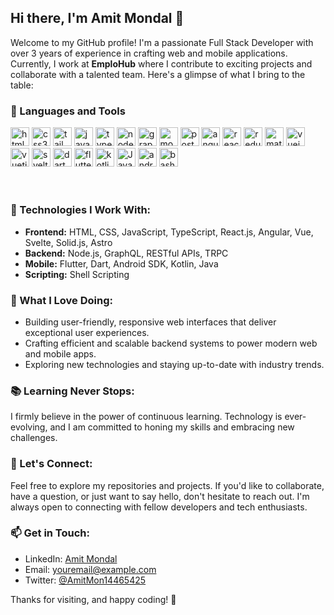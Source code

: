 ## Hi there, I'm Amit Mondal 👋

Welcome to my GitHub profile! I'm a passionate Full Stack Developer with over 3 years of experience in crafting web and mobile applications. Currently, I work at **EmploHub** where I contribute to exciting projects and collaborate with a talented team. Here's a glimpse of what I bring to the table:

### 🧰 Languages and Tools

<div align="left">
<img alt="html5" width="30px" src="https://cdn.jsdelivr.net/gh/devicons/devicon/icons/html5/html5-original.svg" />
<img alt="css3" width="30px" src="https://cdn.jsdelivr.net/gh/devicons/devicon/icons/css3/css3-original.svg" />
<img alt="tailwindcss" width="30px" src="https://cdn.jsdelivr.net/gh/devicons/devicon/icons/tailwindcss/tailwindcss-plain.svg" />
<img alt="javascript" width="30px" src="https://cdn.jsdelivr.net/gh/devicons/devicon/icons/javascript/javascript-original.svg" />
<img alt="typescript" width="30px" src="https://cdn.jsdelivr.net/gh/devicons/devicon/icons/typescript/typescript-original.svg" />
<img alt="nodejs" width="30px" src="https://cdn.jsdelivr.net/gh/devicons/devicon/icons/nodejs/nodejs-original.svg" />
<img alt="graphql" width="30px" src="https://cdn.jsdelivr.net/gh/devicons/devicon/icons/graphql/graphql-plain.svg" />
<img alt="mongodb" width="30px" src="https://cdn.jsdelivr.net/gh/devicons/devicon/icons/mongodb/mongodb-original.svg" />
<img alt="postgresql" width="30px" src="https://cdn.jsdelivr.net/gh/devicons/devicon/icons/postgresql/postgresql-original.svg" />
<img alt="angular" width="30px" src="https://cdn.jsdelivr.net/gh/devicons/devicon/icons/angularjs/angularjs-original.svg" />
<img alt="react" width="30px" src="https://cdn.jsdelivr.net/gh/devicons/devicon/icons/react/react-original.svg" />
<img alt="redux" width="30px" src="https://cdn.jsdelivr.net/gh/devicons/devicon/icons/redux/redux-original.svg" />
<img alt="materialui" width="30px" src="https://cdn.jsdelivr.net/gh/devicons/devicon/icons/materialui/materialui-original.svg" />
<img alt="vuejs" width="30px" src="https://cdn.jsdelivr.net/gh/devicons/devicon/icons/vuejs/vuejs-original.svg" />
<img alt="vuetify" width="30px" src="https://cdn.jsdelivr.net/gh/devicons/devicon/icons/vuetify/vuetify-original.svg" />
<img alt="svelte" width="30px" src="https://cdn.jsdelivr.net/gh/devicons/devicon/icons/svelte/svelte-original.svg" />
<img alt="dart" width="30px" src="https://cdn.jsdelivr.net/gh/devicons/devicon/icons/dart/dart-original.svg" />
<img alt="flutter" width="30px" src="https://cdn.jsdelivr.net/gh/devicons/devicon/icons/flutter/flutter-original.svg" />
<img alt="kotlin" width="30px" src="https://cdn.jsdelivr.net/gh/devicons/devicon/icons/kotlin/kotlin-original.svg" />
<img alt="Java" width="30px" src="https://cdn.jsdelivr.net/gh/devicons/devicon/icons/java/java-original.svg" />
<img alt="android" width="30px" src="https://cdn.jsdelivr.net/gh/devicons/devicon/icons/android/android-original.svg" />
<img alt="bash" width="30px" src="https://cdn.jsdelivr.net/gh/devicons/devicon/icons/bash/bash-original.svg" />
</div>
<br />

#

### 🚀 Technologies I Work With:

- **Frontend:** HTML, CSS, JavaScript, TypeScript, React.js, Angular, Vue, Svelte, Solid.js, Astro
- **Backend:** Node.js, GraphQL, RESTful APIs, TRPC
- **Mobile:** Flutter, Dart, Android SDK, Kotlin, Java
- **Scripting:** Shell Scripting

### 🌟 What I Love Doing:

- Building user-friendly, responsive web interfaces that deliver exceptional user experiences.
- Crafting efficient and scalable backend systems to power modern web and mobile apps.
- Exploring new technologies and staying up-to-date with industry trends.

### 📚 Learning Never Stops:

I firmly believe in the power of continuous learning. Technology is ever-evolving, and I am committed to honing my skills and embracing new challenges.

### 🤝 Let's Connect:

Feel free to explore my repositories and projects. If you'd like to collaborate, have a question, or just want to say hello, don't hesitate to reach out. I'm always open to connecting with fellow developers and tech enthusiasts.

### 📫 Get in Touch:

- LinkedIn: [Amit Mondal](https://www.linkedin.com/in/amit-mondal-3b2143282/)
- Email: [youremail@example.com](mailto:androidone548@gmail.com)
- Twitter: [@AmitMon14465425](https://x.com/AmitMon14465425?t=bMCt_Q8WiQSA0vSrnz3buQ&s=35)

Thanks for visiting, and happy coding! 🚀
